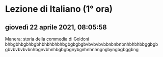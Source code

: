 # Lezione di Italiano (1° ora)

## giovedì 22 aprile 2021, 08:05:58


Manera: storia della commedia di Goldoni
  bhbgbhbgbhbgbhbhbhbhbhbgbgbgbgbvbvbvbvbbnbnbnbnhbhbhbbggbgbgbvbvbvbvbnhbgnvbhnhbgbgbgnybgnhnhnhngngbyngbgbggbng
  
<!--stackedit_data:
eyJoaXN0b3J5IjpbMTc2MDE3MzY3NF19
-->